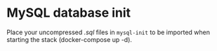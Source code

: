 # MySQL database init

Place your uncompressed _.sql_ files in `mysql-init` to be imported when starting the stack (docker-compose up -d).